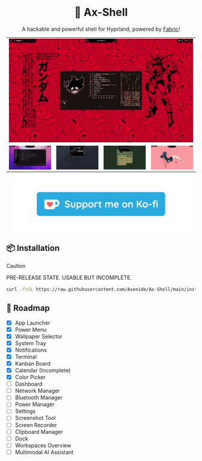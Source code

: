 <h1 align="center">🍣 Ax-Shell</h1>
<p align="center">A hackable and powerful shell for Hyprland, powered by <a href="https://github.com/Fabric-Development/fabric/">Fabric</a>!</p>

<table>
  <tr>
    <td colspan="4"><img src="assets/screenshots/1.png"></td>
  </tr>
  <tr>
    <td colspan="1"><img src="assets/screenshots/2.png"></td>
    <td colspan="1"><img src="assets/screenshots/3.png"></td>
    <td colspan="1" align="center"><img src="assets/screenshots/4.png"></td>
    <td colspan="1" align="center"><img src="assets/screenshots/5.png"></td>
  </tr>
</table>

<p align="center">
  <a href="https://ko-fi.com/Axenide" target="_blank">
    <img src="assets/ko-fi.gif" alt="Apóyame en Ko-fi">
  </a>
</p>

## 📦 Installation

> [!CAUTION]
> PRE-RELEASE STATE. USABLE BUT INCOMPLETE.

```bash
curl -fsSL https://raw.githubusercontent.com/Axenide/Ax-Shell/main/install.sh | bash
```

## 🚀 Roadmap
- [x] App Launcher
- [x] Power Menu
- [x] Wallpaper Selector
- [x] System Tray
- [x] Notifications
- [x] Terminal
- [x] Kanban Board
- [x] Calendar (Incomplete)
- [x] Color Picker
- [ ] Dashboard
- [ ] Network Manager
- [ ] Bluetooth Manager
- [ ] Power Manager
- [ ] Settings
- [ ] Screenshot Tool
- [ ] Screen Recorder
- [ ] Clipboard Manager
- [ ] Dock
- [ ] Workspaces Overview
- [ ] Multimodal AI Assistant
